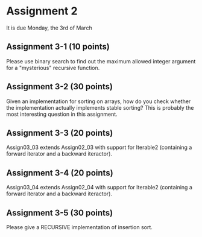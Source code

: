# Assignment 2

It is due Monday, the 3rd of March

## Assignment 3-1 (10 points)

Please use binary search to find out the maximum
allowed integer argument for a "mysterious" recursive
function.

## Assignment 3-2 (30 points)

Given an implementation for sorting on arrays, how do you check
whether the implementation actually implements stable sorting? This is
probably the most interesting question in this assignment.

## Assignment 3-3 (20 points)

Assign03_03 extends Assign02_03 with support for Iterable2 (containing
a forward iterator and a backward iteractor).

## Assignment 3-4 (20 points)

Assign03_04 extends Assign02_04 with support for Iterable2 (containing
a forward iterator and a backward iteractor).

## Assignment 3-5 (30 points)

Please give a RECURSIVE implementation of insertion sort.
